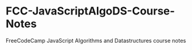 # FCC-JavaScriptAlgoDS-Course-Notes
FreeCodeCamp JavaScript Algorithms and Datastructures course notes
